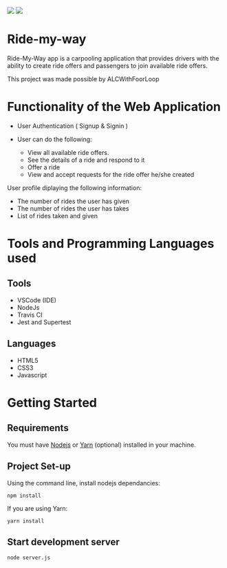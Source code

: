 <a href="https://codeclimate.com/github/codeclimate/codeclimate/maintainability"><img src="https://api.codeclimate.com/v1/badges/a99a88d28ad37a79dbf6/maintainability" /></a>    <a href="https://codeclimate.com/github/codeclimate/codeclimate/test_coverage"><img src="https://api.codeclimate.com/v1/badges/a99a88d28ad37a79dbf6/test_coverage" /></a>

# Ride-my-way
Ride-My-Way app is a carpooling application that provides drivers with the ability to create ride offers and passengers to join available ride offers.

This project was made possible by ALCWithFoorLoop

# Functionality of the Web Application
* User Authentication ( Signup & Signin )

* User can do the following:
  * View all available ride offers.
  * See the details of a ride and respond to it
  * Offer a ride
  * View and accept requests for the ride offer he/she created

User profile diplaying the following information:
* The number of rides the user has given
* The number of rides the user has takes
* List of rides taken and given

# Tools and Programming Languages used #
## Tools ##
* VSCode (IDE)
* NodeJs
* Travis CI
* Jest and Supertest
## Languages ##
* HTML5
* CSS3
* Javascript

# Getting Started
## Requirements ##
You must have [Nodejs](https://nodejs.org/en/download/) or [Yarn](https://yarnpkg.com/) (optional) installed in your machine.

## Project Set-up ##
Using the command line, install nodejs dependancies:

```
npm install
```

If you are using Yarn: 

```
yarn install
```
## Start development server ##
```
node server.js
```
